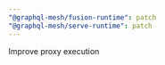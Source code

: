```yaml
---
"@graphql-mesh/fusion-runtime": patch
"@graphql-mesh/serve-runtime": patch
---
```


Improve proxy execution

